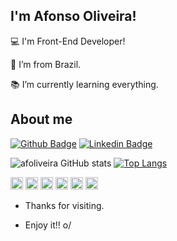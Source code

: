 ## I'm Afonso Oliveira!

 
:computer: I'm Front-End Developer!

:house_with_garden: I’m from Brazil.

:books: I’m currently learning everything.


## About me

[![Github Badge](https://img.shields.io/badge/-Github-000?style=flat-square&logo=Github&logoColor=white&link=https://github.com/afoliveira)](https://github.com/afoliveira)
[![Linkedin Badge](https://img.shields.io/badge/-LinkedIn-blue?style=flat-square&logo=Linkedin&logoColor=white&link=https://www.linkedin.com/in/afonso-oliveira-104232ba/)](https://www.linkedin.com/in/afonso-oliveira-104232ba/)


![afoliveira GitHub stats](https://github-readme-stats.vercel.app/api?username=afoliveira&show_icons=true&theme=dracula)
[![Top Langs](https://github-readme-stats.vercel.app/api/top-langs/?username=afoliveira&show_icons=true&theme=dracula)](https://github.com/afoliveira/github-readme-stats)



<code><img height='20' src='https://img.shields.io/badge/HTML5-E34F26?style=for-the-badge&logo=html5&logoColor=white'></code>
<code><img height='20' src='https://img.shields.io/badge/CSS3-1572B6?style=for-the-badge&logo=css3&logoColor=white'></code>
<code><img height='20' src='https://img.shields.io/badge/JavaScript-323330?style=for-the-badge&logo=javascript&logoColor=F7DF1E'></code>
<code><img height='20' src='https://img.shields.io/badge/TypeScript-007ACC?style=for-the-badge&logo=typescript&logoColor=white'></code>
<code><img height='20' src='https://img.shields.io/badge/React_Native-20232A?style=for-the-badge&logo=react&logoColor=61DAFB'></code>
<code><img height='20' src='https://img.shields.io/badge/React-20232A?style=for-the-badge&logo=react&logoColor=61DAFB'></code>

- Thanks for visiting.

- Enjoy it!! o/
